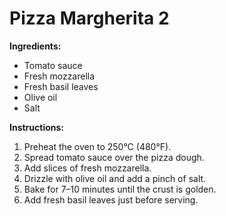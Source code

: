 # Pizza Margherita 2

**Ingredients:**
- Tomato sauce
- Fresh mozzarella
- Fresh basil leaves
- Olive oil
- Salt

**Instructions:**
1. Preheat the oven to 250°C (480°F).
2. Spread tomato sauce over the pizza dough.
3. Add slices of fresh mozzarella.
4. Drizzle with olive oil and add a pinch of salt.
5. Bake for 7–10 minutes until the crust is golden.
6. Add fresh basil leaves just before serving.
